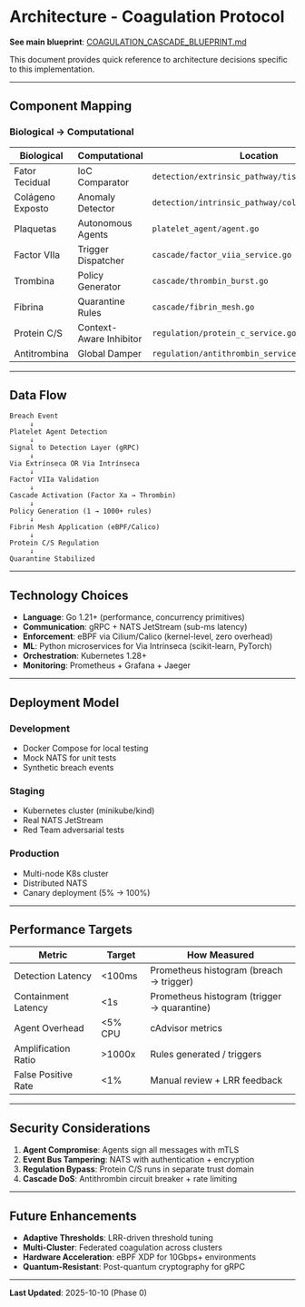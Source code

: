 # Architecture - Coagulation Protocol

**See main blueprint**: [COAGULATION_CASCADE_BLUEPRINT.md](../../COAGULATION_CASCADE_BLUEPRINT.md)

This document provides quick reference to architecture decisions specific to this implementation.

---

## Component Mapping

### Biological → Computational

| Biological | Computational | Location |
|-----------|---------------|----------|
| Fator Tecidual | IoC Comparator | `detection/extrinsic_pathway/tissue_factor.go` |
| Colágeno Exposto | Anomaly Detector | `detection/intrinsic_pathway/collagen_sensor.go` |
| Plaquetas | Autonomous Agents | `platelet_agent/agent.go` |
| Factor VIIa | Trigger Dispatcher | `cascade/factor_viia_service.go` |
| Trombina | Policy Generator | `cascade/thrombin_burst.go` |
| Fibrina | Quarantine Rules | `cascade/fibrin_mesh.go` |
| Protein C/S | Context-Aware Inhibitor | `regulation/protein_c_service.go` |
| Antitrombina | Global Damper | `regulation/antithrombin_service.go` |

---

## Data Flow

```
Breach Event
     ↓
Platelet Agent Detection
     ↓
Signal to Detection Layer (gRPC)
     ↓
Via Extrínseca OR Via Intrínseca
     ↓
Factor VIIa Validation
     ↓
Cascade Activation (Factor Xa → Thrombin)
     ↓
Policy Generation (1 → 1000+ rules)
     ↓
Fibrin Mesh Application (eBPF/Calico)
     ↓
Protein C/S Regulation
     ↓
Quarantine Stabilized
```

---

## Technology Choices

- **Language**: Go 1.21+ (performance, concurrency primitives)
- **Communication**: gRPC + NATS JetStream (sub-ms latency)
- **Enforcement**: eBPF via Cilium/Calico (kernel-level, zero overhead)
- **ML**: Python microservices for Via Intrínseca (scikit-learn, PyTorch)
- **Orchestration**: Kubernetes 1.28+
- **Monitoring**: Prometheus + Grafana + Jaeger

---

## Deployment Model

### Development
- Docker Compose for local testing
- Mock NATS for unit tests
- Synthetic breach events

### Staging
- Kubernetes cluster (minikube/kind)
- Real NATS JetStream
- Red Team adversarial tests

### Production
- Multi-node K8s cluster
- Distributed NATS
- Canary deployment (5% → 100%)

---

## Performance Targets

| Metric | Target | How Measured |
|--------|--------|--------------|
| Detection Latency | <100ms | Prometheus histogram (breach → trigger) |
| Containment Latency | <1s | Prometheus histogram (trigger → quarantine) |
| Agent Overhead | <5% CPU | cAdvisor metrics |
| Amplification Ratio | >1000x | Rules generated / triggers |
| False Positive Rate | <1% | Manual review + LRR feedback |

---

## Security Considerations

1. **Agent Compromise**: Agents sign all messages with mTLS
2. **Event Bus Tampering**: NATS with authentication + encryption
3. **Regulation Bypass**: Protein C/S runs in separate trust domain
4. **Cascade DoS**: Antithrombin circuit breaker + rate limiting

---

## Future Enhancements

- **Adaptive Thresholds**: LRR-driven threshold tuning
- **Multi-Cluster**: Federated coagulation across clusters
- **Hardware Acceleration**: eBPF XDP for 10Gbps+ environments
- **Quantum-Resistant**: Post-quantum cryptography for gRPC

---

**Last Updated**: 2025-10-10 (Phase 0)
